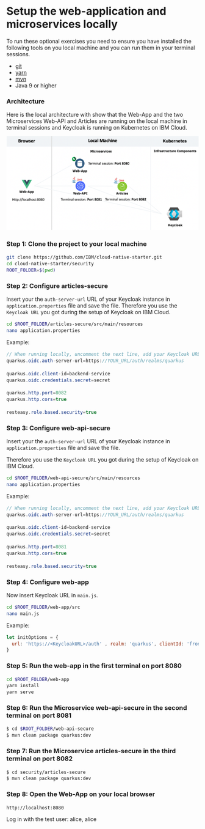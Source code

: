 # Setup the web-application and microservices locally

To run these optional exercises you need to ensure you have installed the following tools on you local machine and you can run them in your terminal sessions.

* [git](https://git-scm.com/book/en/v2/Getting-Started-Installing-Git)
* [yarn](https://yarnpkg.com)
* [mvn](https://maven.apache.org/ref/3.6.3/maven-embedder/cli.html)
* Java 9 or higher

### Architecture 

Here is the local architecture with show that the Web-App and the two Microservices Web-API and Articles are running on the local machine in terminal sessions and Keycloak is running on Kubernetes on IBM Cloud.

![](../../images/architecture-local.png)

### Step 1: Clone the project to your local machine

```sh
git clone https://github.com/IBM/cloud-native-starter.git
cd cloud-native-starter/security
ROOT_FOLDER=$(pwd) 
```

### Step 2: Configure articles-secure

Insert your the `auth-server-url` URL of your Keycloak instance in `application.properties` file and save the file.
Therefore you use the `Keycloak URL` you got during the setup of Keycloak on IBM Cloud. 

```sh
cd $ROOT_FOLDER/articles-secure/src/main/resources
nano application.properties
```

Example:

```Java
// When running locally, uncomment the next line, add your Keycloak URL, must end on '/auth/realms/quarkus'
quarkus.oidc.auth-server-url=https://YOUR_URL/auth/realms/quarkus

quarkus.oidc.client-id=backend-service
quarkus.oidc.credentials.secret=secret

quarkus.http.port=8082
quarkus.http.cors=true

resteasy.role.based.security=true
```

### Step 3: Configure web-api-secure

Insert your the `auth-server-url` URL of your Keycloak instance in `application.properties` file and save the file.

Therefore you use the `Keycloak URL` you got during the setup of Keycloak on IBM Cloud.

```sh
cd $ROOT_FOLDER/web-api-secure/src/main/resources
nano application.properties
```

Example:

```Java
// When running locally, uncomment the next line, add your Keycloak URL, must end on '/auth/realms/quarkus'
quarkus.oidc.auth-server-url=https://YOUR_URL/auth/realms/quarkus

quarkus.oidc.client-id=backend-service
quarkus.oidc.credentials.secret=secret

quarkus.http.port=8081
quarkus.http.cors=true

resteasy.role.based.security=true
```

### Step 4: Configure web-app

Now insert Keycloak URL in `main.js`.

```sh
cd $ROOT_FOLDER/web-app/src
nano main.js
```

Example:

```JavaScript
let initOptions = {
  url: 'https://<KeycloakURL>/auth' , realm: 'quarkus', clientId: 'frontend', onLoad: 'login-required'
}
```

### Step 5: Run the web-app in the first terminal on port 8080

```sh
cd $ROOT_FOLDER/web-app
yarn install
yarn serve
```

### Step 6: Run the Microservice web-api-secure in the second terminal on port 8081

```sh
$ cd $ROOT_FOLDER/web-api-secure
$ mvn clean package quarkus:dev
```

### Step 7: Run the Microservice articles-secure in the third terminal on port 8082

```sh
$ cd security/articles-secure
$ mvn clean package quarkus:dev
```

### Step 8: Open the Web-App on your local browser

```
http://localhost:8080
```

Log in with the test user: alice, alice